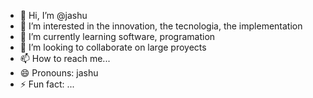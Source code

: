 - 👋 Hi, I’m @jashu
- 👀 I’m interested in the innovation, the tecnologia, the implementation 
- 🌱 I’m currently learning software, programation 
- 💞️ I’m looking to collaborate on large proyects 
- 📫 How to reach me...
- 😄 Pronouns: jashu
- ⚡ Fun fact: ...

<!---
jashu-01/jashu-01 is a ✨ special ✨ repository because its `README.md` (this file) appears on your GitHub profile.
You can click the Preview link to take a look at your changes.
--->
